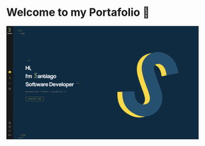 # Welcome to my Portafolio 👋 

<a href="https://santiagobedoa.github.io/portafolio/#/" target="_blank">
<img src="images/home.png"/>
</a>
